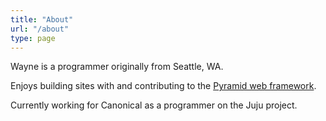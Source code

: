 ```yaml
---
title: "About"
url: "/about"
type: page
---
```


Wayne is a programmer originally from Seattle, WA.

Enjoys building sites with and contributing to the [Pyramid web framework](http://www.pylonsproject.org/).

Currently working for Canonical as a programmer on the Juju project.

